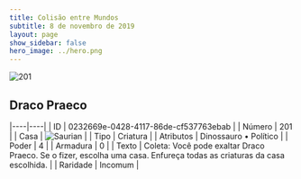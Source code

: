 ```yaml
---
title: Colisão entre Mundos
subtitle: 8 de novembro de 2019
layout: page
show_sidebar: false
hero_image: ../hero.png
---
```


![201](https://cdn.keyforgegame.com/media/card_front/pt/452_201_WRJF2544GG9G_pt.png)

## Draco Praeco

|----|----|
| ID | 0232669e-0428-4117-86de-cf537763ebab |
| Número | 201 |
| Casa | ![Saurian](https://archonarcana.com/images/thumb/9/9e/Saurian_P.png/22px-Saurian_P.png "Sauro") |
| Tipo | Criatura |
| Atributos | Dinossauro • Político |
| Poder | 4 |
| Armadura | 0 |
| Texto | Coleta: Você pode exaltar Draco Praeco. Se o fizer, escolha uma casa. Enfureça todas as criaturas da casa escolhida. |
| Raridade | Incomum |
